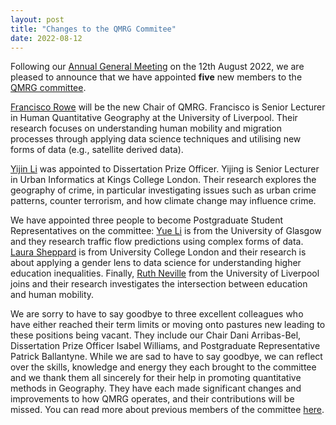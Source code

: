 ```yaml
---
layout: post
title: "Changes to the QMRG Commitee"
date: 2022-08-12
---
```


Following our [Annual General Meeting](https://qmrg.github.io/blog/2022/08/10/AGM) on the 12th August 2022, we are pleased to announce that we have appointed **five** new members to the [QMRG committee](https://qmrg.github.io/committee). 

[Francisco Rowe](https://www.liverpool.ac.uk/environmental-sciences/staff/francisco-javier-rowe-gonzalez/) will be the new Chair of QMRG. Francisco is Senior Lecturer in Human Quantitative Geography at the University of Liverpool. Their research focuses on understanding human mobility and migration processes through applying data science techniques and utilising new forms of data (e.g., satellite derived data).

[Yijin Li](https://www.kcl.ac.uk/people/yijing-li) was appointed to Dissertation Prize Officer. Yijing is Senior Lecturer in Urban Informatics at Kings College London. Their research explores the geography of crime, in particular investigating issues such as urban crime patterns, counter terrorism, and how climate change may influence crime.

We have appointed three people to become Postgraduate Student Representatives on the committee: [Yue Li](https://www.ubdc.ac.uk/about-ubdc/who-we-are/team-profiles/phd-students/yue-li/) is from the University of Glasgow and they research traffic flow predictions using complex forms of data. [Laura Sheppard](https://iris.ucl.ac.uk/iris/browse/profile?upi=LSHEP63) is from University College London and their research is about applying a gender lens to data science for understanding higher education inequalities. Finally, [Ruth Neville](https://www.liverpool.ac.uk/geographic-data-science/our-people/) from the University of Liverpool joins and their research investigates the intersection between education and human mobility. 

We are sorry to have to say goodbye to three excellent colleagues who have either reached their term limits or moving onto pastures new leading to these positions being vacant. They include our Chair Dani Arribas-Bel, Dissertation Prize Officer Isabel Williams, and Postgraduate Representative Patrick Ballantyne. While we are sad to have to say goodbye, we can reflect over the skills, knowledge and energy they each brought to the committee and we thank them all sincerely for their help in promoting quantitative methods in Geography. They have each made significant changes and improvements to how QMRG operates, and their contributions will be missed. You can read more about previous members of the committee [here](https://qmrg.github.io/history_of_qmrg).

